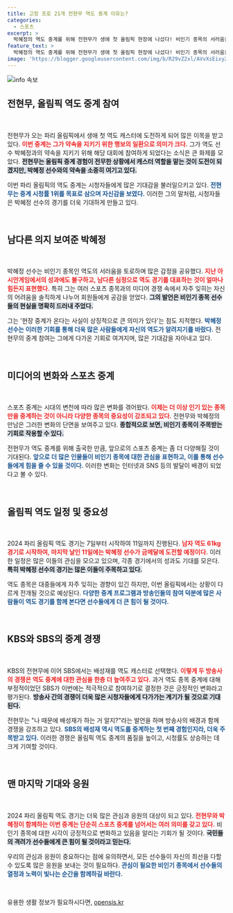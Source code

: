 ```yaml
---
title: 고정 프로 21개 전현무 역도 중계 이유는?
categories:
  - 스포츠
excerpt: >
  박혜정의 역도 중계를 위해 전현무가 생애 첫 올림픽 현장에 나섰다! 비인기 종목의 서러움을 겪는 그녀를 위해 약속을 지킨 그의 모습이 화제다. 과연 역도의 새로운 역사를 쓸 수 있을까?
feature_text: >
  박혜정의 역도 중계를 위해 전현무가 생애 첫 올림픽 현장에 나섰다! 비인기 종목의 서러움을 겪는 그녀를 위해 약속을 지킨 그의 모습이 화제다. 과연 역도의 새로운 역사를 쓸 수 있을까?
image: 'https://blogger.googleusercontent.com/img/b/R29vZ2xl/AVvXsEixyZcFfHzMRdzZMjFBmAUKJYCLCGyLL1o632UiGVXcaFdKo_bkvkuCioo0uUKlGfBVcT3P84aROyZIXSBEx3Aw5nCQ3pTgDom1WDC4m8eifvWiAmWEEVb4x6G_l8C0QH225ldMjyaFvpxGEBGNO37VmDTDMHGhJPq73UglMfDca1-0aw/s1600/blogspot.png'
---
```


<p><img src="https://blogger.googleusercontent.com/img/b/R29vZ2xl/AVvXsEixyZcFfHzMRdzZMjFBmAUKJYCLCGyLL1o632UiGVXcaFdKo_bkvkuCioo0uUKlGfBVcT3P84aROyZIXSBEx3Aw5nCQ3pTgDom1WDC4m8eifvWiAmWEEVb4x6G_l8C0QH225ldMjyaFvpxGEBGNO37VmDTDMHGhJPq73UglMfDca1-0aw/s1600/blogspot.png" alt="info 속보" /></p>

<h2 data-ke-size="size26">전현무, 올림픽 역도 중계 참여</h2>

<p data-ke-size="size16">&nbsp;</p>

<p>전현무가 오는 파리 올림픽에서 생애 첫 역도 캐스터에 도전하게 되어 많은 이목을 받고 있다. <b><span style="color: #ee2323;">이번 중계는 그가 약속을 지키기 위한 행보의 일환으로 의미가 크다.</span></b> 그가 역도 선수 박혜정과의 약속을 지키기 위해 해당 대회에 참여하게 되었다는 소식은 큰 화제를 모았다. <b><span style="background-color: #21538527;">전현무는 올림픽 중계 경험이 전무한 상황에서 캐스터 역할을 맡는 것이 도전이 되겠지만, 박혜정 선수와의 약속을 소중히 여기고 있다.</span></b></p>

<p>이번 파리 올림픽의 역도 중계는 시청자들에게 많은 기대감을 불러일으키고 있다. <b><span style="color: #1a5490;">전현무는 중계 시청률 1위를 목표로 삼으며 자신감을 보였다.</span></b> 이러한 그의 말처럼, 시청자들은 박혜정 선수의 경기를 더욱 기대하게 만들고 있다.</p>

<p data-ke-size="size16">&nbsp;</p>

<h2 data-ke-size="size26">남다른 의지 보여준 박혜정</h2>

<p data-ke-size="size16">&nbsp;</p>

<p>박혜정 선수는 비인기 종목인 역도의 서러움을 토로하며 많은 감정을 공유했다. <b><span style="color: #ee2323;">지난 아시안게임에서의 성과에도 불구하고, 남다른 심정으로 역도 경기를 대표하는 것이 얼마나 힘든지 표현했다.</span></b> 특히 그는 여러 스포츠 종목과의 미디어 경쟁 속에서 자주 잊히는 자신의 어려움을 솔직하게 나누어 회원들에게 공감을 얻었다. <b><span style="background-color: #21538527;">그의 발언은 비인기 종목 선수들의 현실을 명확히 드러내 주었다.</span></b></p>

<p>그는 '현장 중계가 온다는 사실이 상징적으로 큰 의미가 있다'는 점도 지적했다. <b><span style="color: #1a5490;">박혜정 선수는 이러한 기회를 통해 더욱 많은 사람들에게 자신의 역도가 알려지기를 바랐다.</span></b> 전현무의 중계 참여는 그에게 다가온 기회로 여겨지며, 많은 기대감을 자아내고 있다.</p>

<p data-ke-size="size16">&nbsp;</p>

<h2 data-ke-size="size26">미디어의 변화와 스포츠 중계</h2>

<p data-ke-size="size16">&nbsp;</p>

<p>스포츠 중계는 시대의 변천에 따라 많은 변화를 겪어왔다. <b><span style="color: #ee2323;">이제는 더 이상 인기 있는 종목만을 중계하는 것이 아니라 다양한 종목의 중요성이 강조되고 있다.</span></b> 전현무와 박혜정의 만남은 그러한 변화의 단면을 보여주고 있다. <b><span style="background-color: #21538527;">종합적으로 보면, 비인기 종목이 주목받는 기회로 작용할 수 있다.</span></b></p>

<p>전현무가 역도 중계를 위해 출국한 만큼, 앞으로의 스포츠 중계는 좀 더 다양해질 것이 기대된다. <b><span style="color: #1a5490;">앞으로 더 많은 인물들이 비인기 종목에 대한 관심을 표현하고, 이를 통해 선수들에게 힘을 줄 수 있을 것이다.</span></b> 이러한 변화는 인터넷과 SNS 등의 발달이 배경이 되었다고 볼 수 있다.</p>

<p data-ke-size="size16">&nbsp;</p>

<h2 data-ke-size="size26">올림픽 역도 일정 및 중요성</h2>

<p data-ke-size="size16">&nbsp;</p>

<p>2024 파리 올림픽 역도 경기는 7일부터 시작하여 11일까지 진행된다. <b><span style="color: #ee2323;">남자 역도 61kg 경기로 시작하여, 마지막 날인 11일에는 박혜정 선수가 금메달에 도전할 예정이다.</span></b> 이러한 일정은 많은 이들의 관심을 모으고 있으며, 각종 경기에서의 성과도 기대를 모은다. <b><span style="background-color: #21538527;">특히 박혜정 선수의 경기는 많은 이들이 주목하고 있다.</span></b></p>

<p>역도 종목은 대중들에게 자주 잊히는 경향이 있긴 하지만, 이번 올림픽에서는 상황이 다르게 전개될 것으로 예상된다. <b><span style="color: #1a5490;">다양한 중계 프로그램과 방송인들의 참여 덕분에 많은 사람들이 역도 경기를 함께 본다면 선수들에게 더 큰 힘이 될 것이다.</span></b></p>

<p data-ke-size="size16">&nbsp;</p>

<h2 data-ke-size="size26">KBS와 SBS의 중계 경쟁</h2>

<p data-ke-size="size16">&nbsp;</p>

<p>KBS의 전현무에 이어 SBS에서는 배성재를 역도 캐스터로 선택했다. <b><span style="color: #ee2323;">이렇게 두 방송사의 경쟁은 역도 중계에 대한 관심을 한층 더 높여주고 있다.</span></b> 과거 역도 종목 중계에 대해 부정적이었던 SBS가 이번에는 적극적으로 참여하기로 결정한 것은 긍정적인 변화라고 평가된다. <b><span style="background-color: #21538527;">방송사 간의 경쟁이 더욱 많은 시청자들에게 다가가는 계기가 될 것으로 기대된다.</span></b></p>

<p>전현무는 "나 때문에 배성재가 하는 거 알지?"라는 발언을 하며 방송사의 배경과 함께 경쟁을 강조하고 있다. <b><span style="color: #1a5490;">SBS의 배성재 역시 역도를 중계하는 첫 번째 경험인지라, 더욱 주목받고 있다.</span></b> 이러한 경쟁은 올림픽 역도 중계의 품질을 높이고, 시청률도 상승하는 데 크게 기여할 것이다.</p>

<p data-ke-size="size16">&nbsp;</p>

<h2 data-ke-size="size26">맨 마지막 기대와 응원</h2>

<p data-ke-size="size16">&nbsp;</p>

<p>2024 파리 올림픽 역도 경기는 더욱 많은 관심과 응원의 대상이 되고 있다. <b><span style="color: #ee2323;">전현무와 박혜정이 함께하는 이번 중계는 단순히 스포츠 중계를 넘어서는 여러 의미를 갖고 있다.</span></b> 비인기 종목에 대한 시각이 긍정적으로 변화하고 있음을 알리는 기회가 될 것이다. <b><span style="background-color: #21538527;">국민들의 격려가 선수들에게 큰 힘이 될 것이라고 믿는다.</span></b></p>

<p>우리의 관심과 응원이 중요하다는 점에 유의하면서, 모든 선수들이 자신의 최선을 다할 수 있도록 많은 응원을 보내는 것이 필요하다. <b><span style="color: #1a5490;">관심이 필요한 비인기 종목에서 선수들의 열정과 노력이 빛나는 순간을 함께하길 바란다.</span></b></p>

<p data-ke-size="size16">&nbsp;</p>
유용한 생활 정보가 필요하시다면, <a href="https://opensis.kr" rel="dofollow">opensis.kr</a>


